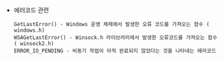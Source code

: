 - 에러코드 관련

      GetLastError() - Windows 운영 체제에서 발생한 오류 코드를 가져오는 함수 ( windows.h) 
      WSAGetLastError() - Winsock.h 라이브러리에서 발생한 오류코드를 가져오는 함수 ( winsock2.h)
      ERROR_IO_PENDING - 비동기 작업이 아직 완료되지 않았다는 것을 나타내는 에러코드
